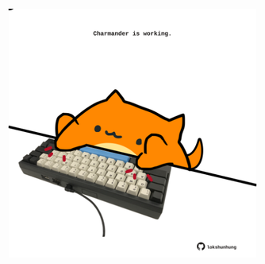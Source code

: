 <!-- built at 02/09/2023, 24:01:22 UTC -->
<p align="center">
  <img width="500" height="500" src="./ReadmeImage.svg">
</p>
